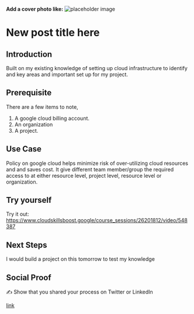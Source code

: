 **Add a cover photo like:**
![placeholder image](https://lh3.googleusercontent.com/dXbTB3njhAshqT_UI3JMAbw0Hoek_V0R-tKzVM0p0HhVKUqd9SXRMa9Gn7lbwQYeZobxyGKqJV4i=e14-rw-lo-sc0xffffff-w300)

# New post title here

## Introduction

Built on my existing knowledge of setting up cloud infrastructure to identify and key areas and important set up for my project.

## Prerequisite

There are a few items to note, 
1. A google cloud billing account.
2. An organization
3. A project.

## Use Case

Policy on google cloud helps minimize risk of over-utilizing cloud resources and and saves cost. It give different team member/group the required access to at either resource level, project level, resource level or organization.


## Try yourself

Try it out: https://www.cloudskillsboost.google/course_sessions/26201812/video/548387


## Next Steps

I would build a project on this tomorrow to test my knowledge

## Social Proof

✍️ Show that you shared your process on Twitter or LinkedIn

[link](https://x.com/artaoheed/status/1938358877017235489)
